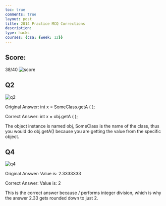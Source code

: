 ```yaml
---
toc: true
comments: true
layout: post
title: 2014 Practice MCQ Corrections
description: 
type: hacks
courses: {csa: {week: 12}}
---
```

## Score:
38/40
![score]({{site.baseurl}}/images/2014.png)

## Q2
![q2]({{site.baseurl}}/images/2014a.png)

Original Answer:
int x = SomeClass.getA ( );

Correct Answer:
int x = obj.getA ( );

The object instance is named obj, SomeClass is the name of the class, thus you would do obj.getA() because you are getting the value from the specific object.

## Q4
![q4]({{site.baseurl}}/images/2014b.png)

Original Answer:
Value is: 2.3333333

Correct Answer:
Value is: 2

This is the correct answer because / performs integer division, which is why the answer 2.33 gets rounded down to just 2.